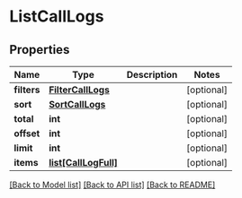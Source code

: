 # ListCallLogs

## Properties
Name | Type | Description | Notes
------------ | ------------- | ------------- | -------------
**filters** | [**FilterCallLogs**](FilterCallLogs.md) |  | [optional] 
**sort** | [**SortCallLogs**](SortCallLogs.md) |  | [optional] 
**total** | **int** |  | [optional] 
**offset** | **int** |  | [optional] 
**limit** | **int** |  | [optional] 
**items** | [**list[CallLogFull]**](CallLogFull.md) |  | [optional] 

[[Back to Model list]](../README.md#documentation-for-models) [[Back to API list]](../README.md#documentation-for-api-endpoints) [[Back to README]](../README.md)


